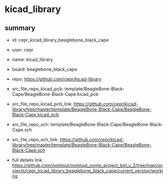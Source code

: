 # kicad_library
 
## summary 
* id: cepr_kicad_library_beaglebone_black_cape
* user: cepr
* name: kicad_library
* board: beaglebone_black_cape
* repo: https://github.com/cepr/kicad-library
* src_file_repo_kicad_pcb: template/BeagleBone-Black-Cape/BeagleBone-Black-Cape.kicad_pcb
* src_file_repo_kicad_pcb_link: https://github.com/cepr/kicad-library/tree/master/template/BeagleBone-Black-Cape/BeagleBone-Black-Cape.kicad_pcb


* src_file_repo_sch: template/BeagleBone-Black-Cape/BeagleBone-Black-Cape.sch
* src_file_repo_sch_link: https://github.com/cepr/kicad-library/tree/master/template/BeagleBone-Black-Cape/BeagleBone-Black-Cape.sch
* full details link: https://github.com/oomlout/oomlout_oomp_project_bot_v_2/tree/main/projects/cepr_kicad_library_beaglebone_black_cape/current_version/working  






